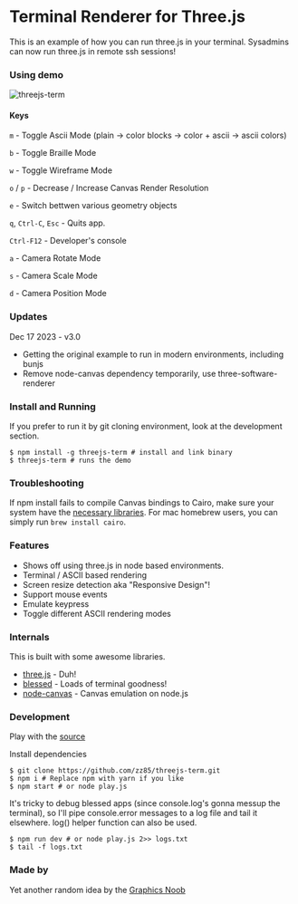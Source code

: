 # Terminal Renderer for Three.js

This is an example of how you can run three.js in your terminal.
Sysadmins can now run three.js in remote ssh sessions!

### Using demo

![threejs-term](https://cloud.githubusercontent.com/assets/314997/19897356/b3dd03dc-a092-11e6-9394-9600a5522852.gif)

#### Keys

`m` - Toggle Ascii Mode (plain -> color blocks -> color + ascii -> ascii colors)

`b` - Toggle Braille Mode

`w` - Toggle Wireframe Mode

`o` / `p` - Decrease / Increase Canvas Render Resolution

`e` - Switch bettwen various geometry objects

`q`, `Ctrl-C`, `Esc` - Quits app.

`Ctrl-F12` - Developer's console

`a` - Camera Rotate Mode

`s` - Camera Scale Mode

`d` - Camera Position Mode

### Updates

Dec 17 2023 - v3.0
- Getting the original example to run in modern environments, including bunjs
- Remove node-canvas dependency temporarily, use three-software-renderer

### Install and Running

If you prefer to run it by git cloning environment, look at the development section.

```
$ npm install -g threejs-term # install and link binary
$ threejs-term # runs the demo
```

### Troubleshooting
If npm install fails to compile Canvas bindings to Cairo, make sure your system have the [necessary libraries](https://github.com/Automattic/node-canvas).
For mac homebrew users, you can simply run `brew install cairo`.

### Features
- Shows off using three.js in node based environments.
- Terminal / ASCII based rendering
- Screen resize detection aka "Responsive Design"!
- Support mouse events
- Emulate keypress
- Toggle different ASCII rendering modes

### Internals
This is built with some awesome libraries.
- [three.js](https://github.com/mrdoob/three.js/) - Duh!
- [blessed](https://github.com/chjj/blessed) - Loads of terminal goodness!
- [node-canvas](https://github.com/Automattic/node-canvas) - Canvas emulation on node.js

### Development

Play with the [source](https://github.com/zz85/threejs-term/blob/master/play.js)

Install dependencies
```
$ git clone https://github.com/zz85/threejs-term.git
$ npm i # Replace npm with yarn if you like
$ npm start # or node play.js
```

It's tricky to debug blessed apps (since console.log's gonna messup the terminal),
so I'll pipe console.error messages to a log file and tail it elsewhere.
log() helper function can also be used.

```
$ npm run dev # or node play.js 2>> logs.txt
$ tail -f logs.txt
```

### Made by
Yet another random idea by the [Graphics Noob](https://twitter.com/BlurSpline)
